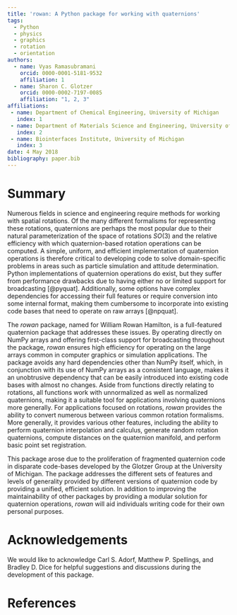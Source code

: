 ```yaml
---
title: 'rowan: A Python package for working with quaternions'
tags:
  - Python
  - physics
  - graphics
  - rotation
  - orientation
authors:
  - name: Vyas Ramasubramani
    orcid: 0000-0001-5181-9532
    affiliation: 1
  - name: Sharon C. Glotzer
    orcid: 0000-0002-7197-0085
    affiliation: "1, 2, 3"
affiliations:
 - name: Department of Chemical Engineering, University of Michigan
   index: 1
 - name: Department of Materials Science and Engineering, University of Michigan
   index: 2
 - name: Biointerfaces Institute, University of Michigan
   index: 3
date: 4 May 2018
bibliography: paper.bib
---
```


# Summary

Numerous fields in science and engineering require methods for working with
spatial rotations. Of the many different formalisms for representing these
rotations, quaternions are perhaps the most popular due to their natural
parameterization of the space of rotations $SO(3)$ and the relative efficiency
with which quaternion-based rotation operations can be computed. A simple,
uniform, and efficient implementation of quaternion operations is therefore
critical to developing code to solve domain-specific problems in areas such as
particle simulation and attitude determination. Python implementations of
quaternion operations do exist, but they suffer from performance drawbacks due
to having either no or limited support for broadcasting [@pyquat].
Additionally, some options have complex dependencies for accessing their full
features or require conversion into some internal format, making them
cumbersome to incorporate into existing code bases that need to operate on raw
arrays [@npquat].

The *rowan* package, named for William Rowan Hamilton, is a full-featured
quaternion package that addresses these issues. By operating directly on NumPy
arrays and offering first-class support for broadcasting throughout the
package, *rowan* ensures high efficiency for operating on the large arrays
common in computer graphics or simulation applications. The package avoids any
hard dependencies other than NumPy itself, which, in conjunction with its use
of NumPy arrays as a consistent language, makes it an unobtrusive dependency
that can be easily introduced into existing code bases with almost no changes.
Aside from functions directly relating to rotations, all functions work with
unnormalized as well as normalized quaternions, making it a suitable tool for
applications involving quaternions more generally. For applications focused on
rotations, *rowan* provides the ability to convert numerous between various
common rotation formalisms. More generally, it provides various other features,
including the ability to perform quaternion interpolation and calculus,
generate random rotation quaternions, compute distances on the quaternion
manifold, and perform basic point set registration.

This package arose due to the proliferation of fragmented quaternion code in
disparate code-bases developed by the Glotzer Group at the University of
Michigan. The package addresses the different sets of features and levels of
generality provided by different versions of quaternion code by providing a
unified, efficient solution. In addition to improving the maintainability of
other packages by providing a modular solution for quaternion operations,
*rowan* will aid individuals writing code for their own personal purposes.

# Acknowledgements

We would like to acknowledge Carl S. Adorf, Matthew P. Spellings, and Bradley
D. Dice for helpful suggestions and discussions during the development of this
package.

# References
